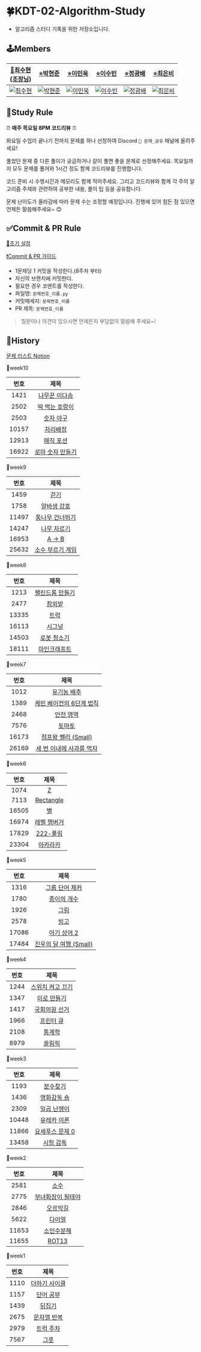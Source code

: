 # 🍀KDT-02-Algorithm-Study
* 알고리즘 스터디 기록을 위한 저장소입니다.

## 🕹️Members
|[🌟최수현<br>(조장님)](https://github.com/shunny822)|[⭐박현준](https://github.com/DT-HYUNJUN)|[⭐이민욱](https://github.com/Code-Sloth)|[⭐이수빈](https://github.com/Ssooob)|[⭐정광배](https://github.com/iblug)|[⭐최은비](https://github.com/rloldl-c)|
|:-:|:-:|:-:|:-:|:-:|:-:|
|[![최수현](https://github.com/shunny822.png)](https://github.com/shunny822)|[![박현준](https://github.com/DT-HYUNJUN.png)](https://github.com/DT-HYUNJUN)|[![이민욱](https://github.com/Code-Sloth.png)](https://github.com/Code-Sloth)|[![이수빈](https://github.com/Ssooob.png)](https://github.com/Ssooob)|[![정광배](https://github.com/iblug.png)](https://github.com/iblug)|[![최은비](https://github.com/rloldl-c.png)](https://github.com/rloldl-c)|

## 🚩Study Rule
⏰ **매주 목요일 8PM 코드리뷰** ⏰ 

화요일 수업이 끝나기 전까지 문제를 하나 선정하여 Discord `📝 문제_공유` 채널에 올려주세요!

풀었던 문제 중 다른 풀이가 궁금하거나 같이 풀면 좋을 문제로 선정해주세요. 목요일까지 모두 문제를 풀어와 1시간 정도 함께 코드리뷰를 진행합니다.

코드 준비 시 수행시간과 메모리도 함께 적어주세요. 그리고 코드리뷰와 함께 각 주의 알고리즘 주제와 관련하여 공부한 내용, 풀이 팁 등을 공유합니다.

문제 난이도가 올라감에 따라 문제 수는 조정할 예정입니다. 진행에 있어 힘든 점 있으면 언제든 말씀해주세요~ 😊

## ✅Commit & PR Rule

[📁초기 설정](guide/%EC%B4%88%EA%B8%B0%20%EC%84%A4%EC%A0%95.md)

[❗Commit & PR 가이드](guide/PR%20%EA%B0%80%EC%9D%B4%EB%93%9C.md)

* 1문제당 1 커밋을 작성한다.(8주차 부터)
* 자신의 브랜치에 커밋한다.
* 필요한 경우 코멘트를 작성한다.
* 파일명: `문제번호_이름.py`
* 커밋메세지: `문제번호_이름`
* PR 제목: `문제번호_이름`

> 질문이나 의견이 있으시면 언제든지 부담없이 말씀해 주세요~!

## 📖History
[문제 리스트 Notion](https://www.notion.so/f74fd92e29754d839503669f3ec1057e?v=80c1fd8071bc45af88811cb316e0f782)

🏃week10

|번호|제목|
|:-:|:-:|
|1421|[나무꾼 이다솜](https://www.acmicpc.net/problem/1421)|
|2502|[떡 먹는 호랑이](https://www.acmicpc.net/problem/2502)|
|2503|[숫자 야구](https://www.acmicpc.net/problem/2503)|
|10157|[자리배정](https://www.acmicpc.net/problem/10157)|
|12913|[매직 포션](https://www.acmicpc.net/problem/12913)|
|16922|[로마 숫자 만들기](https://www.acmicpc.net/problem/16922)|

🏃week9

|번호|제목|
|:-:|:-:|
|1459|[걷기](https://www.acmicpc.net/problem/1459)|
|1758|[알바생 강호](https://www.acmicpc.net/problem/1758)|
|11497|[통나무 건너뛰기](https://www.acmicpc.net/problem/11497)|
|14247|[나무 자르기](https://www.acmicpc.net/problem/14247)|
|16953|[A → B](https://www.acmicpc.net/problem/16953)|
|25632|[소수 부르기 게임](https://www.acmicpc.net/problem/25632)|

🏃week8

|번호|제목|
|:-:|:-:|
|1213|[팰린드롬 만들기](https://www.acmicpc.net/problem/1213)|
|2477|[참외밭](https://www.acmicpc.net/problem/2477)|
|13335|[트럭](https://www.acmicpc.net/problem/13335)|
|16113|[시그널](https://www.acmicpc.net/problem/16113)|
|14503|[로봇 청소기](https://www.acmicpc.net/problem/14503)|
|18111|[마인크래프트](https://www.acmicpc.net/problem/18111)|

🏃week7

|번호|제목|
|:-:|:-:|
|1012|[유기농 배추](https://www.acmicpc.net/problem/1012)|
|1389|[케빈 베이컨의 6단계 법칙](https://www.acmicpc.net/problem/1389)|
|2468|[안전 영역](https://www.acmicpc.net/problem/2468)|
|7576|[토마토](https://www.acmicpc.net/problem/7576)|
|16173|[점프왕 쩰리 (Small)](https://www.acmicpc.net/problem/16173)|
|26169|[세 번 이내에 사과를 먹자](https://www.acmicpc.net/problem/26169)|
 
🏃week6

|번호|제목|
|:-:|:-:|
|1074|[Z](https://www.acmicpc.net/problem/1074)|
|7113|[Rectangle](https://www.acmicpc.net/problem/7113)|
|16505|[별](https://www.acmicpc.net/problem/16505)|
|16974|[레벨 햄버거](https://www.acmicpc.net/problem/16974)|
|17829|[222-풀링](https://www.acmicpc.net/problem/17829)|
|23304|[아카라카](https://www.acmicpc.net/problem/23304)|
 
🏃week5

|번호|제목|
|:-:|:-:|
|1316|[그룹 단어 체커](https://www.acmicpc.net/problem/1316)|
|1780|[종이의 개수](https://www.acmicpc.net/problem/1780)|
|1926|[그림](https://www.acmicpc.net/problem/1926)|
|2578|[빙고](https://www.acmicpc.net/problem/2578)|
|17086|[아기 상어 2](https://www.acmicpc.net/problem/17086)|
|17484|[진우의 달 여행 (Small)](https://www.acmicpc.net/problem/17484)|
 
🏃week4

|번호|제목|
|:-:|:-:|
|1244|[스위치 켜고 끄기](https://www.acmicpc.net/problem/1244)|
|1347|[미로 만들기](https://www.acmicpc.net/problem/1347)|
|1417|[국회의원 선거](https://www.acmicpc.net/problem/1417)|
|1966|[프린터 큐](https://www.acmicpc.net/problem/1966)|
|2108|[통계학](https://www.acmicpc.net/problem/2108)|
|8979|[올림픽](https://www.acmicpc.net/problem/8979)|
 
🏃week3

|번호|제목|
|:-:|:-:|
|1193|[분수찾기](https://www.acmicpc.net/problem/1193)|
|1436|[영화감독 숌](https://www.acmicpc.net/problem/1436)|
|2309|[일곱 난쟁이](https://www.acmicpc.net/problem/2309)|
|10448|[유레카 이론](https://www.acmicpc.net/problem/10448)|
|11866|[요세푸스 문제 0](https://www.acmicpc.net/problem/11866)|
|13458|[시험 감독](https://www.acmicpc.net/problem/13458)|
 
🏃week2

|번호|제목|
|:-:|:-:|
|2581|[소수](https://www.acmicpc.net/problem/2581)|
|2775|[부녀화장이 될테야](https://www.acmicpc.net/problem/2775)|
|2846|[오르막길](https://www.acmicpc.net/problem/2846)|
|5622|[다이얼](https://www.acmicpc.net/problem/5622)|
|11653|[소인수분해](https://www.acmicpc.net/problem/11653)|
|11655|[ROT13 ](https://www.acmicpc.net/problem/11655)|
 
🏃week1

|번호|제목|
|:-:|:-:|
|1110|[더하기 사이클](https://www.acmicpc.net/problem/1110)|
|1157|[단어 공부](https://www.acmicpc.net/problem/1157)|
|1439|[뒤집기](https://www.acmicpc.net/problem/1439)|
|2675|[문자열 반복](https://www.acmicpc.net/problem/2675)|
|2979|[트럭 주차](https://www.acmicpc.net/problem/2979)|
|7567|[그릇](https://www.acmicpc.net/problem/7567)|
